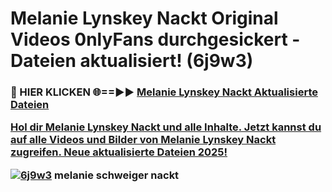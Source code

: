 # Melanie Lynskey Nackt Original Videos 0nlyFans durchgesickert - Dateien aktualisiert! (6j9w3)

<h3>🔴 HIER KLICKEN 🌐==►► <a href="https://tinyurl.com/h6vf6nb8" rel="nofollow">Melanie Lynskey Nackt Aktualisierte Dateien

Hol dir Melanie Lynskey Nackt und alle Inhalte. Jetzt kannst du auf alle Videos und Bilder von Melanie Lynskey Nackt zugreifen. Neue aktualisierte Dateien 2025!

[![6j9w3](https://i.imgur.com/sD4kR3V.gif)](https://tinyurl.com/h6vf6nb8)
melanie schweiger nackt